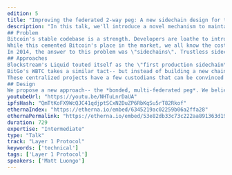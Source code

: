 ```yaml
---
edition: 5
title: "Improving the federated 2-way peg: A new sidechain design for trustless bridges on Ethereum"
description: "In this talk, we'll introduce a novel mechanism to maintain 2-way pegs, as well an initial implementation of a Bitcoin peg on Ethereum.
## Problem
Bitcoin's stable codebase is a strength. Developers are loathe to introduce significant changes, reasoning that a store of value should prioritize stable operation.
While this cemented Bitcoin's place in the market, we all know the costs- Bitcoin's ossification at the expense of public experimentation and diverse use cases.
In 2014, the answer to this problem was \"sidechains\". Trustless sidechains are the ultimate vaporware- and since 2014 the goalposts have moved.
## Approaches
Blockstream's Liquid touted itself as the \"first production sidechain\", built on a multi-sig federation. No hashpower validates the sidechain-- funds are fully trusted to 15 Bitcoin multi-sig participants.
BitGo's WBTC takes a similar tact-- but instead of building a new chain, custodians operate on Ethereum. Neat! Unfortunately, they require KYC :(
These centralized projects have a few custodians that can be convinced by governments-- or their own interests-- to censor or seize funds.
## Design
We propose a new approach-- the *bonded, multi-federated peg*. We believe this is the best candidate for a sufficiently trust-minimized alternative, unlocking Bitcoin for use in DeFi."
youtubeUrl: "https://youtu.be/NHTuLnrDaUA"
ipfsHash: "QmTtKoFX9WcQJC41qdjptSCxN2DuZP6RbKqSu5rT82Rkof"
ethernaIndex: "https://etherna.io/embed/6345219ac02259b06a2ffa28"
ethernaPermalink: "https://etherna.io/embed/53e82db33c73c222aa891363d19996ef8b8a1979e887126db6efc4fcba25c5bb"
duration: 729
expertise: "Intermediate"
type: "Talk"
track: "Layer 1 Protocol"
keywords: ['technical']
tags: ['Layer 1 Protocol']
speakers: ['Matt Luongo']
---
```

